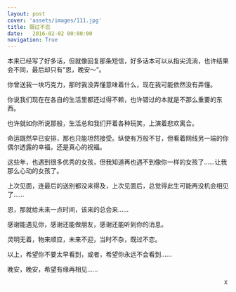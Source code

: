 ```yaml
---
layout: post
cover: 'assets/images/111.jpg'
title: 既过不恋
date:   2016-02-02 00:00:00
navigation: True
---
```


本来已经写了好多话，但就像回复那条短信，好多话本可以从指尖流淌，也许结果会不同，最后却只有“恩，晚安～”。

你曾送我一块巧克力，那时我没弄懂意味着什么，现在我可能依然没有弄懂。

你说我们现在在各自的生活里都还过得不赖，也许错过的本就是不那么重要的东西。

也许就如你所说那般，生活总和我们开着各种玩笑，上演着悲欢离合。

命运既然早已安排，那也只能坦然接受。纵使有万般不甘，但看着网线另一端的你偶尔透露的幸福，还是真心的祝福。

这些年，也遇到很多优秀的女孩，但我知道再也遇不到像你一样的女孩了……让我那么心动的女孩了。

上次见面，连最后的送别都没来得及，上次见面后，总觉得此生可能再没机会相见了……

恩，那就给未来一点时间，该来的总会来…… 

感谢能遇见你，感谢还能做朋友，感谢还能听到你的消息。

灵明无着，物来顺应，未来不迎，当时不杂，既过不恋。

以上，希望你不要太早看到，或者，希望你永远不会看到……

晚安，晚安，希望有缘再相见……

                                                                         X
